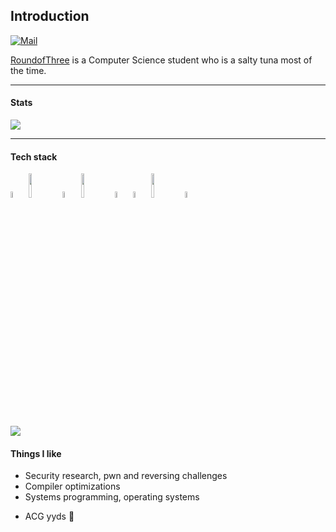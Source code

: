 ## Introduction

[![Mail](https://img.shields.io/badge/-zhuoyingjiangli@gmail.com-c14438?style=flat&logo=Gmail&logoColor=white&link=mailto:zhuoyingjiangli@gmail.com)](mailto:zhuoyingjiangli@gmail.com)

[RoundofThree](https://roundofthree.github.io) is a Computer Science student who is a salty tuna most of the time.

---

#### Stats

![](https://github-readme-stats-rho-mocha.vercel.app/api?username=RoundofThree&show_icons=true&theme=radical&&count_private=true)

---

#### Tech stack

<code><img width="5%" src="https://upload.wikimedia.org/wikipedia/commons/1/18/ISO_C%2B%2B_Logo.svg"></code>
<code><img width="10%" src="https://www.vectorlogo.zone/logos/python/python-ar21.svg"></code>
<code><img width="5%" src="https://www.vectorlogo.zone/logos/golang/golang-icon.svg"></code>
<code><img width="10%" src="https://www.vectorlogo.zone/logos/amazon_aws/amazon_aws-ar21.svg"></code>
<code><img width="5%" src="https://www.vectorlogo.zone/logos/ruby-lang/ruby-lang-icon.svg"></code>
<code><img width="5%" src="https://www.vectorlogo.zone/logos/vuejs/vuejs-icon.svg"></code>
<code><img width="10%" src="https://www.vectorlogo.zone/logos/scala-lang/scala-lang-ar21.svg"></code>
<code><img width="5%" src="https://www.vectorlogo.zone/logos/rust-lang/rust-lang-icon.svg"></code>

<!-- ![](https://readme-stats.clckblog.space/api/top-langs/?username=RoundofThree&layout=compact&hide=html,tcl&langs_count=10&count_private=true) -->
![](https://github-readme-stats-rho-mocha.vercel.app/api/top-langs/?username=RoundofThree&layout=compact&hide=html,tcl,jupyter%20notebook&langs_count=10&count_private=true)
<!-- ![](https://github-readme-stats-rho-mocha.vercel.app/api/wakatime?username=RoundofThree) --> 

<!-- #### Projects

- Targeted and targeted backdoor poisoning attacks against Drebin under problem-space derived constraints: request for access
- [Nyxeon](https://github.com/RoundofThree/nyxeon) (Golang Gin + Vue 3 first project) 
- King's College London Chinese Alumni Association website CMS (Ruby on Rails)
- Online health monitoring and scheduling system (Ruby on Rails)
- King's College London Chinese Student Association WeChat miniprogram
- Bank scam bait web application (Ruby on Rails) 
- [Watermark removal (python-scripts)](https://github.com/RoundofThree/python-scripts) (Python OpenCV)
- [Automated baselining](https://github.com/RoundofThree/automated-baselining) (Batchfile)
- AirBnB market listing desktop application (Java, first year coursework) -->

#### Things I like

- Security research, pwn and reversing challenges
- Compiler optimizations
- Systems programming, operating systems
<!-- - Mathematical optimization and algorithms
- Competitive programming with C++ -->
- ACG yyds 🤟
